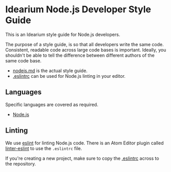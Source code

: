 # Idearium Node.js Developer Style Guide

This is an Idearium style guide for Node.js developers.

The purpose of a style guide, is so that all developers write the same code. Consistent, readable code across large code bases is important. Ideally, you shouldn't be able to tell the difference between different authors of the same code base.

- [nodejs.md](./nodejs.md) is the actual style guide.
- [.eslintrc](./.eslintrc) can be used for Node.js linting in your editor.

## Languages

Specific languages are covered as required.

- [Node.js](./nodejs/README.md)

## Linting

We use [eslint](http://eslint.org/) for linting Node.js code. There is an Atom Editor plugin called [linter-eslint](https://atom.io/packages/linter-eslint) to use the `.eslintrc` file.

If you're creating a new project, make sure to copy the [.eslintrc](./.eslintrc) across to the repository.

